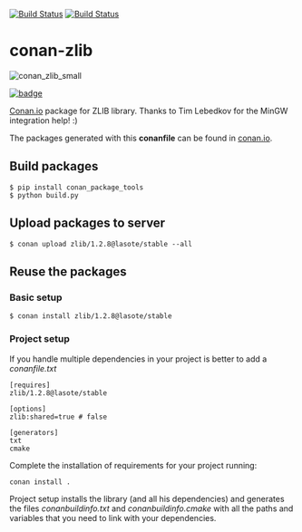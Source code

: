 [![Build Status](https://travis-ci.org/lasote/conan-zlib.svg)](https://travis-ci.org/lasote/conan-zlib)
[![Build Status](https://ci.appveyor.com/api/projects/status/github/lasote/conan-zlib)](https://ci.appveyor.com/project/lasote/conan-zlib)


# conan-zlib

![conan_zlib_small](https://user-images.githubusercontent.com/3807515/27144498-6c28216a-5132-11e7-8071-22a701c95fa4.png)

[![badge](https://img.shields.io/badge/conan.io-zlib%2F1.2.8-green.svg?logo=data:image/png;base64%2CiVBORw0KGgoAAAANSUhEUgAAAA4AAAAOCAMAAAAolt3jAAAA1VBMVEUAAABhlctjlstkl8tlmMtlmMxlmcxmmcxnmsxpnMxpnM1qnc1sn85voM91oM11oc1xotB2oc56pNF6pNJ2ptJ8ptJ8ptN9ptN8p9N5qNJ9p9N9p9R8qtOBqdSAqtOAqtR%2BrNSCrNJ/rdWDrNWCsNWCsNaJs9eLs9iRvNuVvdyVv9yXwd2Zwt6axN6dxt%2Bfx%2BChyeGiyuGjyuCjyuGly%2BGlzOKmzOGozuKoz%2BKqz%2BOq0OOv1OWw1OWw1eWx1eWy1uay1%2Baz1%2Baz1%2Bez2Oe02Oe12ee22ujUGwH3AAAAAXRSTlMAQObYZgAAAAFiS0dEAIgFHUgAAAAJcEhZcwAACxMAAAsTAQCanBgAAAAHdElNRQfgBQkREyOxFIh/AAAAiklEQVQI12NgAAMbOwY4sLZ2NtQ1coVKWNvoc/Eq8XDr2wB5Ig62ekza9vaOqpK2TpoMzOxaFtwqZua2Bm4makIM7OzMAjoaCqYuxooSUqJALjs7o4yVpbowvzSUy87KqSwmxQfnsrPISyFzWeWAXCkpMaBVIC4bmCsOdgiUKwh3JojLgAQ4ZCE0AMm2D29tZwe6AAAAAElFTkSuQmCC)](http://www.conan.io/source/zlib/1.2.8/lasote/stable)

[Conan.io](https://conan.io) package for ZLIB library. Thanks to Tim Lebedkov for the MinGW integration help! :)

The packages generated with this **conanfile** can be found in [conan.io](https://conan.io/source/zlib/1.2.8/lasote/stable).

## Build packages

    $ pip install conan_package_tools
    $ python build.py
    
## Upload packages to server

    $ conan upload zlib/1.2.8@lasote/stable --all
    
## Reuse the packages

### Basic setup

    $ conan install zlib/1.2.8@lasote/stable
    
### Project setup

If you handle multiple dependencies in your project is better to add a *conanfile.txt*
    
    [requires]
    zlib/1.2.8@lasote/stable

    [options]
    zlib:shared=true # false
    
    [generators]
    txt
    cmake

Complete the installation of requirements for your project running:</small></span>

    conan install . 

Project setup installs the library (and all his dependencies) and generates the files *conanbuildinfo.txt* and *conanbuildinfo.cmake* with all the paths and variables that you need to link with your dependencies.
